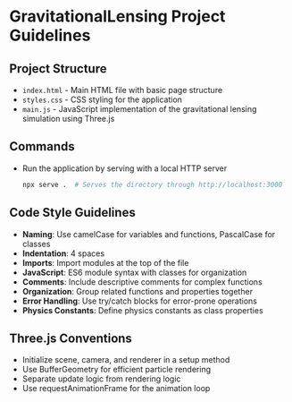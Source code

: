 # GravitationalLensing Project Guidelines

## Project Structure
- `index.html` - Main HTML file with basic page structure
- `styles.css` - CSS styling for the application
- `main.js` - JavaScript implementation of the gravitational lensing simulation using Three.js

## Commands
- Run the application by serving with a local HTTP server
  ```bash
  npx serve .  # Serves the directory through http://localhost:3000
  ```

## Code Style Guidelines
- **Naming**: Use camelCase for variables and functions, PascalCase for classes
- **Indentation**: 4 spaces
- **Imports**: Import modules at the top of the file
- **JavaScript**: ES6 module syntax with classes for organization
- **Comments**: Include descriptive comments for complex functions
- **Organization**: Group related functions and properties together
- **Error Handling**: Use try/catch blocks for error-prone operations
- **Physics Constants**: Define physics constants as class properties 

## Three.js Conventions
- Initialize scene, camera, and renderer in a setup method
- Use BufferGeometry for efficient particle rendering
- Separate update logic from rendering logic
- Use requestAnimationFrame for the animation loop